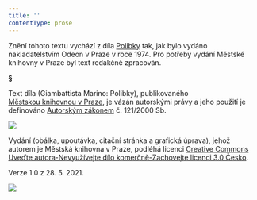 ```yaml
---
title: ''
contentType: prose
---
```


<section>

Znění tohoto textu vychází z díla [Polibky](https://search.mlp.cz/cz/titul/polibky/160243/#/getPodobneTituly=deskriptory-eq:97604239-amp:key-eq:160243) tak, jak bylo vydáno nakladatelstvím Odeon v Praze v roce 1974. Pro potřeby vydání Městské knihovny v Praze byl text redakčně zpracován.

**§**

Text díla (Giambattista Marino: Polibky), publikovaného [Městskou knihovnou v Praze](https://www.mlp.cz/cz/), je vázán autorskými právy a jeho použití je definováno [Autorským zákonem](https://www.mkcr.cz/predpisy-zakonu-709.html) č. 121/2000 Sb.

![](../Images/image001.jpg)

Vydání (obálka, upoutávka, citační stránka a grafická úprava), jehož autorem je Městská knihovna v Praze, podléhá licenci [Creative Commons Uveďte autora-Nevyužívejte dílo komerčně-Zachovejte licenci 3.0 Česko](https://creativecommons.org/licenses/by-nc-sa/3.0/cz/).

Verze 1.0 z 28. 5. 2021.

</section>

<section>

![](../Images/image002.jpg)

</section>

